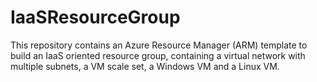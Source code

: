 # IaaSResourceGroup

This repository contains an Azure Resource Manager (ARM) template to build an IaaS oriented resource group, 
containing a virtual network with multiple subnets, a VM scale set, a Windows VM and a Linux VM.